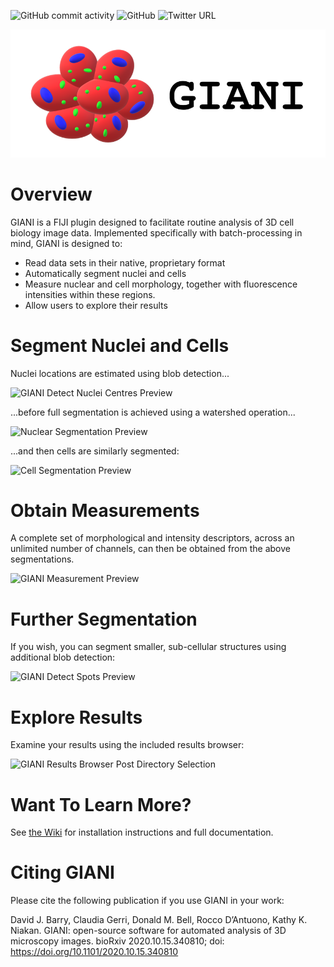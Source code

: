 ![GitHub commit activity](https://img.shields.io/github/commit-activity/y/djpbarry/giani?style=plastic) ![GitHub](https://img.shields.io/github/license/djpbarry/giani?color=green&style=plastic) ![Twitter URL](https://img.shields.io/twitter/url?style=social&url=https%3A%2F%2Fjournals.biologists.com%2Fjcs%2Farticle%2F135%2F10%2Fjcs259511%2F275435%2FGIANI-open-source-software-for-automated-analysis)

![GIANI Icon](assets/GianiIcon.png)

# Overview

GIANI is a FIJI plugin designed to facilitate routine analysis of 3D cell biology image data. Implemented specifically with batch-processing in mind, GIANI is designed to:

* Read data sets in their native, proprietary format
* Automatically segment nuclei and cells
* Measure nuclear and cell morphology, together with fluorescence intensities within these regions.
* Allow users to explore their results

# Segment Nuclei and Cells

Nuclei locations are estimated using blob detection...

![GIANI Detect Nuclei Centres Preview](https://raw.githubusercontent.com/wiki/djpbarry/Giani/images/GIANI_Detect_Nuclei_Centres_Preview.PNG)

...before full segmentation is achieved using a watershed operation...

![Nuclear Segmentation Preview](https://raw.githubusercontent.com/wiki/djpbarry/Giani/images/GIANI_Segment_Nuclei_Preview.PNG)


...and then cells are similarly segmented:

![Cell Segmentation Preview](
https://raw.githubusercontent.com/wiki/djpbarry/Giani/images/GIANI_Segment_Cells_Preview.PNG)

# Obtain Measurements

A complete set of morphological and intensity descriptors, across an unlimited number of channels, can then be obtained from the above segmentations.

![GIANI Measurement Preview](https://raw.githubusercontent.com/wiki/djpbarry/Giani/images/GIANI_Measurement_Preview.PNG)

# Further Segmentation

If you wish, you can segment smaller, sub-cellular structures using additional blob detection:

![GIANI Detect Spots Preview](https://raw.githubusercontent.com/wiki/djpbarry/Giani/images/GIANI_Detect_Spots_Preview.PNG)

# Explore Results

Examine your results using the included results browser:

![GIANI Results Browser Post Directory Selection](
https://raw.githubusercontent.com/wiki/djpbarry/Giani/images/GIANI_Results_Browser_Final.PNG)

# Want To Learn More?

See [the Wiki](https://github.com/djpbarry/Giani/wiki) for installation instructions and full documentation.


# Citing GIANI

Please cite the following publication if you use GIANI in your work:

David J. Barry, Claudia Gerri, Donald M. Bell, Rocco D’Antuono, Kathy K. Niakan. GIANI: open-source software for automated analysis of 3D microscopy images. bioRxiv 2020.10.15.340810; doi: https://doi.org/10.1101/2020.10.15.340810 

